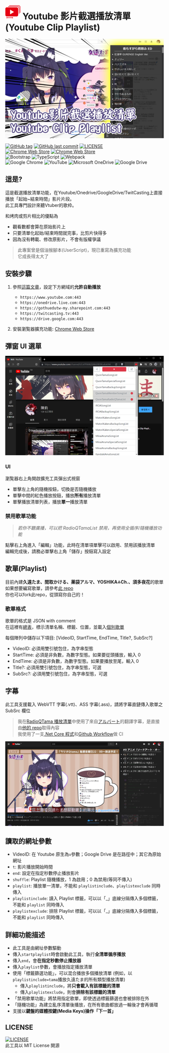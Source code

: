 ﻿# ![icon](pic/icon/icon48.png) Youtube 影片截選播放清單 (Youtube Clip Playlist)

![cover](pic/ChromeWebStore/cover.png)

[![GitHub tag](https://img.shields.io/github/tag/jim60105/YoutubeClipPlaylist?style=for-the-badge)](https://github.com/jim60105/YoutubeClipPlaylist/releases) [![GitHub last commit](https://img.shields.io/github/last-commit/jim60105/YoutubeClipPlaylist?style=for-the-badge)](https://github.com/jim60105/YoutubeClipPlaylists) [![LICENSE](https://img.shields.io/github/license/jim60105/YoutubeClipPlaylist?style=for-the-badge)](https://github.com/jim60105/YoutubeClipPlaylist/blob/master/LICENSE) \
[![Chrome Web Store](https://img.shields.io/chrome-web-store/v/kdlhjpdoaabhpolkaghkjklfcdfjapkh?style=for-the-badge)](https://chrome.google.com/webstore/detail/kdlhjpdoaabhpolkaghkjklfcdfjapkh) [![Chrome Web Store](https://img.shields.io/chrome-web-store/users/kdlhjpdoaabhpolkaghkjklfcdfjapkh?style=for-the-badge)](https://chrome.google.com/webstore/detail/kdlhjpdoaabhpolkaghkjklfcdfjapkh) \
![Bootstrap](https://img.shields.io/static/v1?style=for-the-badge&message=Bootstrap&color=7952B3&logo=Bootstrap&logoColor=FFFFFF&label=) ![TypeScript](https://img.shields.io/static/v1?style=for-the-badge&message=TypeScript&color=3178C6&logo=TypeScript&logoColor=FFFFFF&label=) ![Webpack](https://img.shields.io/static/v1?style=for-the-badge&message=Webpack&color=222222&logo=Webpack&logoColor=8DD6F9&label=) \
![Google Chrome](https://img.shields.io/static/v1?style=for-the-badge&message=Google+Chrome&color=4285F4&logo=Google+Chrome&logoColor=FFFFFF&label=) ![YouTube](https://img.shields.io/static/v1?style=for-the-badge&message=YouTube&color=FF0000&logo=YouTube&logoColor=FFFFFF&label=) ![Microsoft OneDrive](https://img.shields.io/static/v1?style=for-the-badge&message=Microsoft+OneDrive&color=0078D4&logo=Microsoft+OneDrive&logoColor=FFFFFF&label=) ![Google Drive](https://img.shields.io/static/v1?style=for-the-badge&message=Google+Drive&color=4285F4&logo=Google+Drive&logoColor=FFFFFF&label=)

## 這是?

這是截選播放清單功能，在Youtube/Onedrive/GoogleDrive/TwitCasting上直接播放「起始~結束時間」影片片段。\
此工具專門設計來聽Vtuber的歌枠。

和烤肉或剪片相比的優點為

- 觀看數都會算在原始影片上
- 只要清單化起始/結束時間就完事，比剪片快得多
- 因為沒有轉載、修改原影片，不會有版權爭議

> 此專案曾是個油猴腳本(UserScript)，現已重寫為擴充功能\
> 它成長得太大了

## 安裝步驟

1. 參照[這篇文章](https://blog.maki0419.com/2022/01/media-autoplay-on-browser.html)，設定下方網域的**允許自動播放**

    - `https://www.youtube.com:443`
    - `https://onedrive.live.com:443`
    - `https://gothuedutw-my.sharepoint.com:443`
    - `https://twitcasting.tv:443`
    - `https://drive.google.com:443`

1. 安裝瀏覧器擴充功能: [Chrome Web Store](https://chrome.google.com/webstore/detail/kdlhjpdoaabhpolkaghkjklfcdfjapkh)

## 彈窗 UI 選單

![pic](pic/ChromeWebStore/UI.png)

### UI

瀏覧器右上角開啟擴充工具彈出式視窗

- 單擊左上角的隨機按鈕，切換是否隨機播放
- 單擊中間的紅色播放按鈕，播放**所有**播放清單
- 單擊播放清單列表，播放**單一**播放清單

### 禁用歌單功能

> _若你不聽廣播，可以把 RadioQTamaList 禁用，再使用全循序/隨機播放功能_

點擊右上角進入「編輯」功能，此時在清單項單擊可以啟用、禁用該播放清單 \
編輯完成後，請務必單擊右上角「儲存」按鈕寫入設定

## 歌單(Playlist)

目前內建**久遠たま、間取かける、薬袋アルマ、YOSHIKA⁂Ch.、須多夜花**的歌單\
如果想要編寫歌單，請參考[此 repo](https://github.com/jim60105/Playlists) \
你也可以fork此repo，從頭寫你自己的！

### 歌單格式

歌單的格式是 JSON with comment \
在這裡有[總表](https://github.com/jim60105/Playlists/blob/master/Playlists.jsonc)，標示清單名稱、標籤、位置，並載入[個別歌單](https://github.com/jim60105/Playlists/blob/master/QuonTama/QuonTamaSongList.jsonc)

每個陣列中儲存以下項目: [VideoID, StartTime, EndTime, Title?, SubSrc?]

- VideoID: 必須用雙引號包住，為字串型態
- StartTime: 必須是非負數，為數字型態。如果要從頭播放，輸入 0
- EndTime: 必須是非負數，為數字型態。如果要播放至尾，輸入 0
- Title?: 必須用雙引號包住，為字串型態，可選
- SubSrc?: 必須用雙引號包住，為字串型態，可選

## 字幕

此工具支援載入 WebVTT 字幕(.vtt)、ASS 字幕(.ass)，請將字幕直鏈傳入歌單之 SubSrc 欄位

> 我在[RadioQTama 播放清單](https://www.youtube.com/?startplaylist&playlistinclude=RadioQTama)中使用了來自[アルバート](https://twitter.com/alubto)的翻譯字幕，是直接由[他的 repo](https://gitlab.com/alubaato/tama-subs)取得內容\
> 我使用了一支[.Net Core 程式](https://github.com/jim60105/Playlists/blob/master/QuonTama/CreateRadioQTamaSubtitles/CreateRadioQTamaSubtitles/Program.cs)和[Github Workflow](https://github.com/jim60105/Playlists/blob/master/.github/workflows/CreateRadioQTamaSubtitles.yml)做 CI

![pic](pic/sub.png)

## 讀取的網址參數

- VideoID: 在 Youtube 原生為`v`參數；Google Drive 是在路徑中；其它為原始網址
- `t`: 影片播放開始時間
- `end`: 設定在指定秒數停止播放影片
- `shuffle`: Playlist 隨機播放，1 為啟用；0 為禁用(等同不傳入)
- `playlist`: 播放單一清單，不能和 `playlistinclude`、`playlistexclude` 同時傳入
- `playlistinclude`: 讀入 Playlist 標籤，可以以「\_」底線分隔傳入多個標籤，不能和 `playlist` 同時傳入
- `playlistexclude`: 排除 Playlist 標籤，可以以「\_」底線分隔傳入多個標籤，不能和 `playlist` 同時傳入

## 詳細功能描述

- 此工具是由網址參數驅動
- 傳入`startplaylist`時會啟動此工具，執行**全清單循序播放**
- 傳入`end`，會**在指定秒數停止播放器**
- 傳入`playlist`參數，會播放指定播放清單
- 使用「標籤篩選功能」，可以混合播放多個播放清單 (例如，以`playlistinclude=tama`播放久遠たま的所有類型播放清單)
  - 傳入`playlistinclude`，將**只會載入有該標籤的清單**
  - 傳入`playlistexclude`，則會**排除有該標籤的清單**
- 「禁用歌單功能」將禁用指定歌單，即使透過標籤篩選也會被排除在外
- 「隨機功能」為建立亂序清單後播放，在所有歌曲都放過一輪後才會再循環
- 支援以**鍵盤的媒體按鍵(Media Keys)操作「下一首」**
<!-- - **遮蔽「影片已暫停，要繼續觀賞嗎？」功能** -->

## LICENSE

[![LICENSE](https://img.shields.io/github/license/jim60105/YoutubeClipPlaylist?style=for-the-badge)](https://github.com/jim60105/YoutubeClipPlaylist/blob/master/LICENSE) \
此工具以 MIT License 開源
